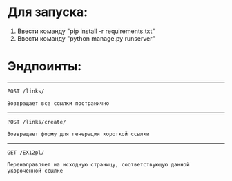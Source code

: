 # Для запуска:
1. Ввести команду "pip install -r requirements.txt"
2. Ввести команду "python manage.py runserver"

# Эндпоинты:

---


```
POST /links/
```
```
Возвращает все ссылки постранично
```
---
```
POST /links/create/
```
```
Возвращает форму для генерации короткой ссылки
```
---
```
GET /EX12pl/
```
```
Перенаправляет на исходную страницу, соответствующую данной укороченной ссылке
```
